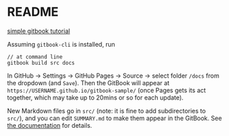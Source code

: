 # README

[simple gitbook tutorial](https://hackernoon.com/how-to-publish-a-book-with-gitbook-cli-and-github-pages-in-7-minutes-i61w3wjn)

Assuming `gitbook-cli` is installed, run

```
// at command line
gitbook build src docs
```

In GitHub -> Settings -> GitHub Pages -> Source -> select folder `/docs` from the dropdown (and `Save`). Then the GitBook will appear at `https://USERNAME.github.io/gitbook-sample/` (once Pages gets its act together, which may take up to 20mins or so for each update).

New Markdown files go in `src/` (note: it is fine to add subdirectories to `src/`), and you can edit `SUMMARY.md` to make them appear in the GitBook. See [the documentation](https://gitbookio.gitbooks.io/documentation/content/index.html) for details.